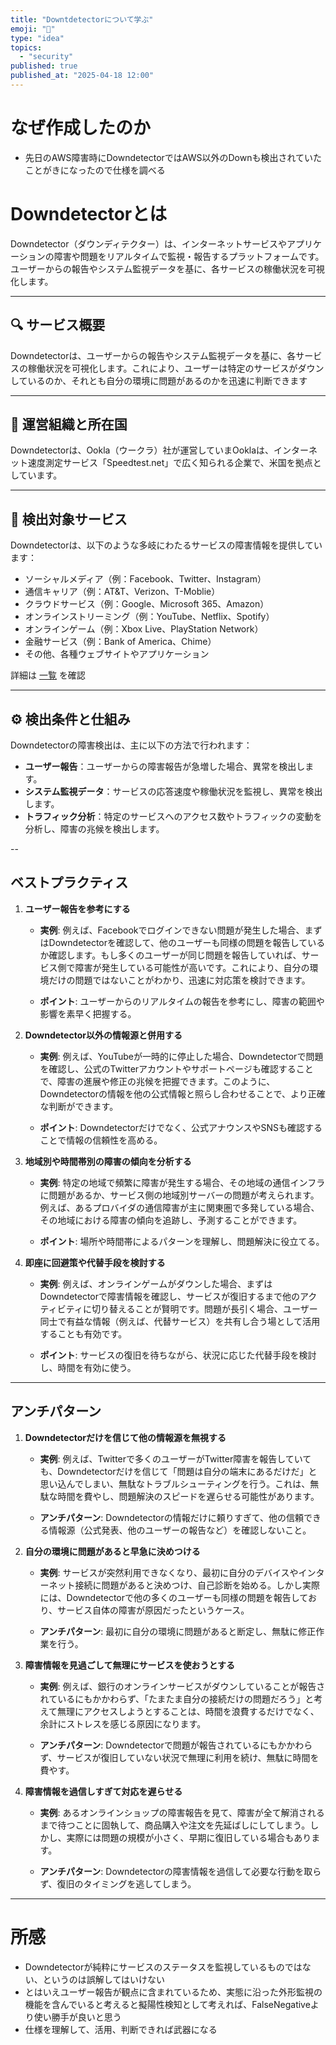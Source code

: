 ```yaml
---
title: "Downtdetectorについて学ぶ"
emoji: "🦆"
type: "idea"
topics:
  - "security"
published: true
published_at: "2025-04-18 12:00"
---
```


# なぜ作成したのか

- 先日のAWS障害時にDowndetectorではAWS以外のDownも検出されていたことがきになったので仕様を調べる

# Downdetectorとは

Downdetector（ダウンディテクター）は、インターネットサービスやアプリケーションの障害や問題をリアルタイムで監視・報告するプラットフォームです。ユーザーからの報告やシステム監視データを基に、各サービスの稼働状況を可視化します。

---

## 🔍 サービス概要
Downdetectorは、ユーザーからの報告やシステム監視データを基に、各サービスの稼働状況を可視化します。これにより、ユーザーは特定のサービスがダウンしているのか、それとも自分の環境に問題があるのかを迅速に判断できます

---

## 🏢 運営組織と所在国
Downdetectorは、Ookla（ウークラ）社が運営していまOoklaは、インターネット速度測定サービス「Speedtest.net」で広く知られる企業で、米国を拠点としています。

---


## 📡 検出対象サービス

Downdetectorは、以下のような多岐にわたるサービスの障害情報を提供しています：

- ソーシャルメディア（例：Facebook、Twitter、Instagram）
- 通信キャリア（例：AT&T、Verizon、T-Moblie）
- クラウドサービス（例：Google、Microsoft 365、Amazon）
- オンラインストリーミング（例：YouTube、Netflix、Spotify）
- オンラインゲーム（例：Xbox Live、PlayStation Network）
- 金融サービス（例：Bank of America、Chime）
- その他、各種ウェブサイトやアプリケーション

詳細は [一覧](https://downdetector.jp/tsuiseki-shiteiru-kigyo-saabisu/) を確認



---

## ⚙️ 検出条件と仕組み

Downdetectorの障害検出は、主に以下の方法で行われます：

- **ユーザー報告**：ユーザーからの障害報告が急増した場合、異常を検出します。
- **システム監視データ**：サービスの応答速度や稼働状況を監視し、異常を検出します。
- **トラフィック分析**：特定のサービスへのアクセス数やトラフィックの変動を分析し、障害の兆候を検出します。


--

## ベストプラクティス

1. **ユーザー報告を参考にする**
   - **実例**: 例えば、Facebookでログインできない問題が発生した場合、まずはDowndetectorを確認して、他のユーザーも同様の問題を報告しているか確認します。もし多くのユーザーが同じ問題を報告していれば、サービス側で障害が発生している可能性が高いです。これにより、自分の環境だけの問題ではないことがわかり、迅速に対応策を検討できます。

   - **ポイント**: ユーザーからのリアルタイムの報告を参考にし、障害の範囲や影響を素早く把握する。

2. **Downdetector以外の情報源と併用する**
   - **実例**: 例えば、YouTubeが一時的に停止した場合、Downdetectorで問題を確認し、公式のTwitterアカウントやサポートページも確認することで、障害の進展や修正の兆候を把握できます。このように、Downdetectorの情報を他の公式情報と照らし合わせることで、より正確な判断ができます。

   - **ポイント**: Downdetectorだけでなく、公式アナウンスやSNSも確認することで情報の信頼性を高める。

3. **地域別や時間帯別の障害の傾向を分析する**
   - **実例**: 特定の地域で頻繁に障害が発生する場合、その地域の通信インフラに問題があるか、サービス側の地域別サーバーの問題が考えられます。例えば、あるプロバイダの通信障害が主に関東圏で多発している場合、その地域における障害の傾向を追跡し、予測することができます。

   - **ポイント**: 場所や時間帯によるパターンを理解し、問題解決に役立てる。

4. **即座に回避策や代替手段を検討する**
   - **実例**: 例えば、オンラインゲームがダウンした場合、まずはDowndetectorで障害情報を確認し、サービスが復旧するまで他のアクティビティに切り替えることが賢明です。問題が長引く場合、ユーザー同士で有益な情報（例えば、代替サービス）を共有し合う場として活用することも有効です。

   - **ポイント**: サービスの復旧を待ちながら、状況に応じた代替手段を検討し、時間を有効に使う。

---

## アンチパターン

1. **Downdetectorだけを信じて他の情報源を無視する**
   - **実例**: 例えば、Twitterで多くのユーザーがTwitter障害を報告していても、Downdetectorだけを信じて「問題は自分の端末にあるだけだ」と思い込んでしまい、無駄なトラブルシューティングを行う。これは、無駄な時間を費やし、問題解決のスピードを遅らせる可能性があります。

   - **アンチパターン**: Downdetectorの情報だけに頼りすぎて、他の信頼できる情報源（公式発表、他のユーザーの報告など）を確認しないこと。

2. **自分の環境に問題があると早急に決めつける**
   - **実例**: サービスが突然利用できなくなり、最初に自分のデバイスやインターネット接続に問題があると決めつけ、自己診断を始める。しかし実際には、Downdetectorで他の多くのユーザーも同様の問題を報告しており、サービス自体の障害が原因だったというケース。

   - **アンチパターン**: 最初に自分の環境に問題があると断定し、無駄に修正作業を行う。

3. **障害情報を見過ごして無理にサービスを使おうとする**
   - **実例**: 例えば、銀行のオンラインサービスがダウンしていることが報告されているにもかかわらず、「たまたま自分の接続だけの問題だろう」と考えて無理にアクセスしようとすることは、時間を浪費するだけでなく、余計にストレスを感じる原因になります。

   - **アンチパターン**: Downdetectorで問題が報告されているにもかかわらず、サービスが復旧していない状況で無理に利用を続け、無駄に時間を費やす。

4. **障害情報を過信しすぎて対応を遅らせる**
   - **実例**: あるオンラインショップの障害報告を見て、障害が全て解消されるまで待つことに固執して、商品購入や注文を先延ばしにしてしまう。しかし、実際には問題の規模が小さく、早期に復旧している場合もあります。

   - **アンチパターン**: Downdetectorの障害情報を過信して必要な行動を取らず、復旧のタイミングを逃してしまう。

---

# 所感

- Downdetectorが純粋にサービスのステータスを監視しているものではない、というのは誤解してはいけない
- とはいえユーザー報告が観点に含まれているため、実態に沿った外形監視の機能を含んでいると考えると擬陽性検知として考えれば、FalseNegativeより使い勝手が良いと思う
- 仕様を理解して、活用、判断できれば武器になる